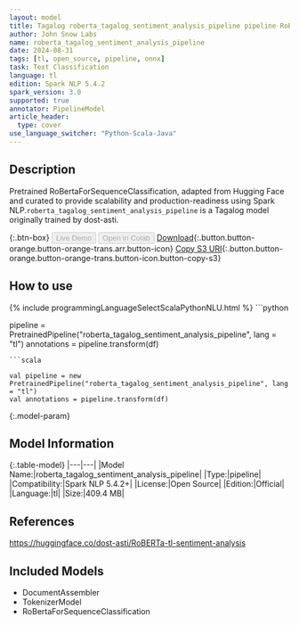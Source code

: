 ```yaml
---
layout: model
title: Tagalog roberta_tagalog_sentiment_analysis_pipeline pipeline RoBertaForSequenceClassification from dost-asti
author: John Snow Labs
name: roberta_tagalog_sentiment_analysis_pipeline
date: 2024-08-31
tags: [tl, open_source, pipeline, onnx]
task: Text Classification
language: tl
edition: Spark NLP 5.4.2
spark_version: 3.0
supported: true
annotator: PipelineModel
article_header:
  type: cover
use_language_switcher: "Python-Scala-Java"
---
```


## Description

Pretrained RoBertaForSequenceClassification, adapted from Hugging Face and curated to provide scalability and production-readiness using Spark NLP.`roberta_tagalog_sentiment_analysis_pipeline` is a Tagalog model originally trained by dost-asti.

{:.btn-box}
<button class="button button-orange" disabled>Live Demo</button>
<button class="button button-orange" disabled>Open in Colab</button>
[Download](https://s3.amazonaws.com/auxdata.johnsnowlabs.com/public/models/roberta_tagalog_sentiment_analysis_pipeline_tl_5.4.2_3.0_1725119635419.zip){:.button.button-orange.button-orange-trans.arr.button-icon}
[Copy S3 URI](s3://auxdata.johnsnowlabs.com/public/models/roberta_tagalog_sentiment_analysis_pipeline_tl_5.4.2_3.0_1725119635419.zip){:.button.button-orange.button-orange-trans.button-icon.button-copy-s3}

## How to use



<div class="tabs-box" markdown="1">
{% include programmingLanguageSelectScalaPythonNLU.html %}
```python

pipeline = PretrainedPipeline("roberta_tagalog_sentiment_analysis_pipeline", lang = "tl")
annotations =  pipeline.transform(df)   

```
```scala

val pipeline = new PretrainedPipeline("roberta_tagalog_sentiment_analysis_pipeline", lang = "tl")
val annotations = pipeline.transform(df)

```
</div>

{:.model-param}
## Model Information

{:.table-model}
|---|---|
|Model Name:|roberta_tagalog_sentiment_analysis_pipeline|
|Type:|pipeline|
|Compatibility:|Spark NLP 5.4.2+|
|License:|Open Source|
|Edition:|Official|
|Language:|tl|
|Size:|409.4 MB|

## References

https://huggingface.co/dost-asti/RoBERTa-tl-sentiment-analysis

## Included Models

- DocumentAssembler
- TokenizerModel
- RoBertaForSequenceClassification
